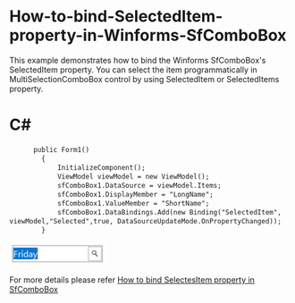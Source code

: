 # How-to-bind-SelectedItem-property-in-Winforms-SfComboBox
This example demonstrates how to bind the Winforms SfComboBox's SelectedItem property. 
You can select the item programmatically in MultiSelectionComboBox control by using SelectedItem or SelectedItems property. 

# C#

          public Form1()
            {
                InitializeComponent();
                ViewModel viewModel = new ViewModel();
                sfComboBox1.DataSource = viewModel.Items;
                sfComboBox1.DisplayMember = "LongName";
                sfComboBox1.ValueMember = "ShortName";
                sfComboBox1.DataBindings.Add(new Binding("SelectedItem", viewModel,"Selected",true, DataSourceUpdateMode.OnPropertyChanged));
            }

![Programatically SelectedItem](ComboBoxAdv_DataBinding_SelectedItem/Image/Programatically%20SelectedItem.png)

For more details please refer [How to bind SelectesItem property in SfComboBox](https://www.syncfusion.com/kb/11866/how-to-bind-selecteditem-property-of-sfcombobox-to-another-property)
